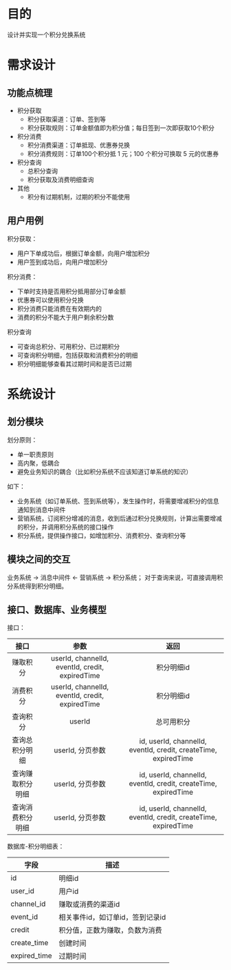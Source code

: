 # 目的
设计并实现一个积分兑换系统
# 需求设计
## 功能点梳理
- 积分获取
    - 积分获取渠道：订单、签到等
    - 积分获取规则：订单金额值即为积分值；每日签到一次即获取10个积分
- 积分消费
    - 积分消费渠道：订单抵现、优惠券兑换
    - 积分消费规则：订单100个积分抵 1 元；100 个积分可换取 5 元的优惠券
- 积分查询
    - 总积分查询
    - 积分获取及消费明细查询
- 其他
    - 积分有过期机制，过期的积分不能使用
## 用户用例
积分获取：
- 用户下单成功后，根据订单金额，向用户增加积分
- 用户签到成功后，向用户增加积分

积分消费：
- 下单时支持是否用积分抵用部分订单金额
- 优惠券可以使用积分兑换
- 积分消费只能消费在有效期内的
- 消费的积分不能大于用户剩余积分数

积分查询
- 可查询总积分、可用积分、已过期积分
- 可查询积分明细，包括获取和消费积分的明细
- 积分明细能够查看其过期时间和是否已过期


# 系统设计
## 划分模块
划分原则：
- 单一职责原则
- 高内聚，低耦合
- 避免业务知识的耦合（比如积分系统不应该知道订单系统的知识）

如下：
- 业务系统（如订单系统、签到系统等），发生操作时，将需要增减积分的信息通知到消息中间件
- 营销系统，订阅积分增减的消息，收到后通过积分兑换规则，计算出需要增减的积分，并调用积分系统的接口操作
- 积分系统，提供操作接口，如增加积分、消费积分、查询积分等

## 模块之间的交互
业务系统 -> 消息中间件 <- 营销系统 -> 积分系统；
对于查询来说，可直接调用积分系统得到积分明细。

## 接口、数据库、业务模型
接口：

| 接口 | 参数 | 返回 |
|:----:|:----:|:----:|
|赚取积分|userId, channelId, eventId, credit, expiredTime|积分明细id|
|消费积分|userId, channelId, eventId, credit, expiredTime|积分明细id|
|查询积分|userId|总可用积分|
|查询总积分明细|userId, 分页参数|id, userId, channelId, eventId, credit, createTime, expiredTime|
|查询赚取积分明细|userId, 分页参数|id, userId, channelId, eventId, credit, createTime, expiredTime|
|查询消费积分明细|userId, 分页参数|id, userId, channelId, eventId, credit, createTime, expiredTime|

数据库-积分明细表：

|字段|描述|
|----|----|
|id|明细id|
|user_id|用户id|
|channel_id|赚取或消费的渠道id|
|event_id|相关事件id，如订单id，签到记录id|
|credit|积分值，正数为赚取，负数为消费|
|create_time|创建时间|
|expired_time|过期时间|

